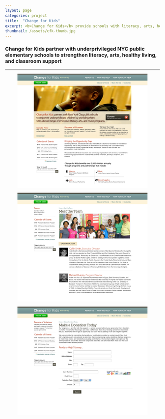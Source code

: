 ```yaml
---
layout: page
categories: project
title:  "Change for Kids"
excerpt: <b>Change for Kids</b> provide schools with literacy, arts, health, and other essential educational resources.
thumbnail: /assets/cfk-thumb.jpg
---
```


### Change for Kids partner with underprivileged NYC public elementary schools to strengthen literacy, arts, healthy living, and classroom support

* * *

<figure><img src="/assets/cfk1.jpg"></figure>
<figure><img src="/assets/cfk2.jpg"></figure>
<figure><img src="/assets/cfk3.jpg"></figure>
